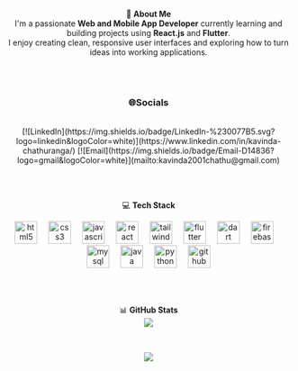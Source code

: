 <div align="center">

💫 **About Me**  
I'm a passionate **Web and Mobile App Developer** currently learning and building projects using **React.js** and **Flutter**.  
I enjoy creating clean, responsive user interfaces and exploring how to turn ideas into working applications.

<br><br>

<h3> 🌐Socials</h3><br>
[![LinkedIn](https://img.shields.io/badge/LinkedIn-%230077B5.svg?logo=linkedin&logoColor=white)](https://www.linkedin.com/in/kavinda-chathuranga/)  
[![Email](https://img.shields.io/badge/Email-D14836?logo=gmail&logoColor=white)](mailto:kavinda2001chathu@gmail.com)

<br><br>

💻 **Tech Stack**

<img src="https://cdn.jsdelivr.net/gh/devicons/devicon/icons/html5/html5-original.svg" height="40" alt="html5 logo" />
<img width="12" />
<img src="https://cdn.jsdelivr.net/gh/devicons/devicon/icons/css3/css3-original.svg" height="40" alt="css3 logo" />
<img width="12" />
<img src="https://cdn.jsdelivr.net/gh/devicons/devicon/icons/javascript/javascript-original.svg" height="40" alt="javascript logo" />
<img width="12" />
<img src="https://cdn.jsdelivr.net/gh/devicons/devicon/icons/react/react-original.svg" height="40" alt="react logo" />
<img width="12" />
<img src="https://cdn.jsdelivr.net/gh/devicons/devicon/icons/tailwindcss/tailwindcss-original-wordmark.svg" height="40" alt="tailwindcss logo" />
<img width="12" />
<img src="https://cdn.jsdelivr.net/gh/devicons/devicon/icons/flutter/flutter-original.svg" height="40" alt="flutter logo" />
<img width="12" />
<img src="https://cdn.jsdelivr.net/gh/devicons/devicon/icons/dart/dart-original.svg" height="40" alt="dart logo" />
<img width="12" />
<img src="https://cdn.jsdelivr.net/gh/devicons/devicon/icons/firebase/firebase-plain.svg" height="40" alt="firebase logo" />
<img width="12" />
<img src="https://cdn.jsdelivr.net/gh/devicons/devicon/icons/mysql/mysql-original.svg" height="40" alt="mysql logo" />
<img width="12" />
<img src="https://cdn.jsdelivr.net/gh/devicons/devicon/icons/java/java-original.svg" height="40" alt="java logo" />
<img width="12" />
<img src="https://cdn.jsdelivr.net/gh/devicons/devicon/icons/python/python-original.svg" height="40" alt="python logo" />
<img width="12" />
<img src="https://cdn.jsdelivr.net/gh/devicons/devicon/icons/github/github-original.svg" height="40" alt="github logo" />

<br><br>

📊 **GitHub Stats**  
![](https://github-readme-stats.vercel.app/api/top-langs/?username=kavindaChathuranga&theme=dark&hide_border=false&include_all_commits=false&count_private=false&layout=compact)  

<br>

[![](https://visitcount.itsvg.in/api?id=kavindaChathuranga&icon=0&color=0)](https://visitcount.itsvg.in)

<!-- Proudly created with GPRM ( https://gprm.itsvg.in ) -->

</div>
